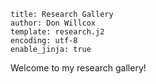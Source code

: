 ```#yaml
title: Research Gallery
author: Don Willcox
template: research.j2
encoding: utf-8
enable_jinja: true
```

Welcome to my research gallery!

